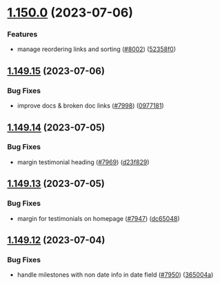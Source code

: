 # [1.150.0](https://github.com/EddieHubCommunity/LinkFree/compare/v1.149.15...v1.150.0) (2023-07-06)


### Features

* manage reordering links and sorting ([#8002](https://github.com/EddieHubCommunity/LinkFree/issues/8002)) ([52358f0](https://github.com/EddieHubCommunity/LinkFree/commit/52358f0a32d22408b8e7b1888960e9a2fcad7e1d))



## [1.149.15](https://github.com/EddieHubCommunity/LinkFree/compare/v1.149.14...v1.149.15) (2023-07-06)


### Bug Fixes

* improve docs & broken doc links ([#7998](https://github.com/EddieHubCommunity/LinkFree/issues/7998)) ([0977181](https://github.com/EddieHubCommunity/LinkFree/commit/0977181c7500b70bd3c6c907acc43a0568278988))



## [1.149.14](https://github.com/EddieHubCommunity/LinkFree/compare/v1.149.13...v1.149.14) (2023-07-05)


### Bug Fixes

* margin testimonial heading ([#7969](https://github.com/EddieHubCommunity/LinkFree/issues/7969)) ([d23f829](https://github.com/EddieHubCommunity/LinkFree/commit/d23f829b1736a7d98b4e86746dd96b54d498323f))



## [1.149.13](https://github.com/EddieHubCommunity/LinkFree/compare/v1.149.12...v1.149.13) (2023-07-05)


### Bug Fixes

* margin for testimonials on homepage ([#7947](https://github.com/EddieHubCommunity/LinkFree/issues/7947)) ([dc65048](https://github.com/EddieHubCommunity/LinkFree/commit/dc65048801ad03ec3bdb4fb97dd9a9661edde6b5))



## [1.149.12](https://github.com/EddieHubCommunity/LinkFree/compare/v1.149.11...v1.149.12) (2023-07-04)


### Bug Fixes

* handle milestones with non date info in date field ([#7950](https://github.com/EddieHubCommunity/LinkFree/issues/7950)) ([365004a](https://github.com/EddieHubCommunity/LinkFree/commit/365004aa45155d1e039c4bc0044ea922a07b3318))



